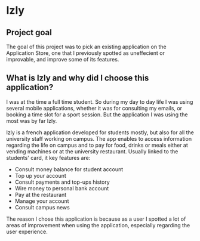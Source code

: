 # Izly

## Project goal

The goal of this project was to pick an existing application on the Application Store, one that I previously spotted as uneffecient or improvable, and improve some of its features.

## What is Izly and why did I choose this application?

I was at the time a full time student. So during my day to day life I was using several mobile applications, whether it was for consulting my emails, or booking a time slot for a sport session.
But the application I was using the most was by far Izly.

Izly is a french application developed for students mostly, but also for all the university staff working on campus.
The app enables to access information regarding the life on campus and to pay for food, drinks or meals either at vending machines or at the university restaurant. Usually linked to the students' card, it key features are:
- Consult money balance for student account
- Top up your account
- Consult payments and top-ups history
- Wire money to personal bank account
- Pay at the restaurant
- Manage your account
- Consult campus news

The reason I chose this application is because as a user I spotted a lot of areas of improvement when using the application, especially regarding the user experience.
